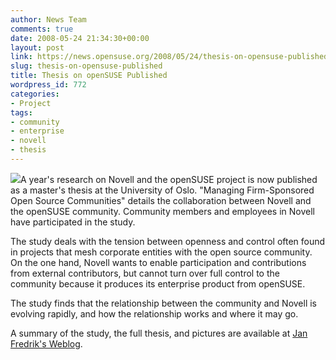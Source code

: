 ```yaml
---
author: News Team
comments: true
date: 2008-05-24 21:34:30+00:00
layout: post
link: https://news.opensuse.org/2008/05/24/thesis-on-opensuse-published/
slug: thesis-on-opensuse-published
title: Thesis on openSUSE Published
wordpress_id: 772
categories:
- Project
tags:
- community
- enterprise
- novell
- thesis
---
```


![](http://folk.uio.no/janfst/uiologo_small.png)A year's research on Novell and the openSUSE project is now published as a master's thesis at the University of Oslo. "Managing Firm-Sponsored Open Source Communities" details the collaboration between Novell and the openSUSE community. Community members and employees in Novell have participated in the study.

The study deals with the tension between openness and control often found in projects that mesh corporate entities with the open source community. On the one hand, Novell wants to enable participation and contributions from external contributors, but cannot turn over full
control to the community because it produces its enterprise product from openSUSE.

The study finds that the relationship between the community and Novell is evolving rapidly, and how the relationship works and where it may go.

A summary of the study, the full thesis, and pictures are available at [Jan Fredrik's Weblog](http://janfredrik.wordpress.com/master-thesis/).
